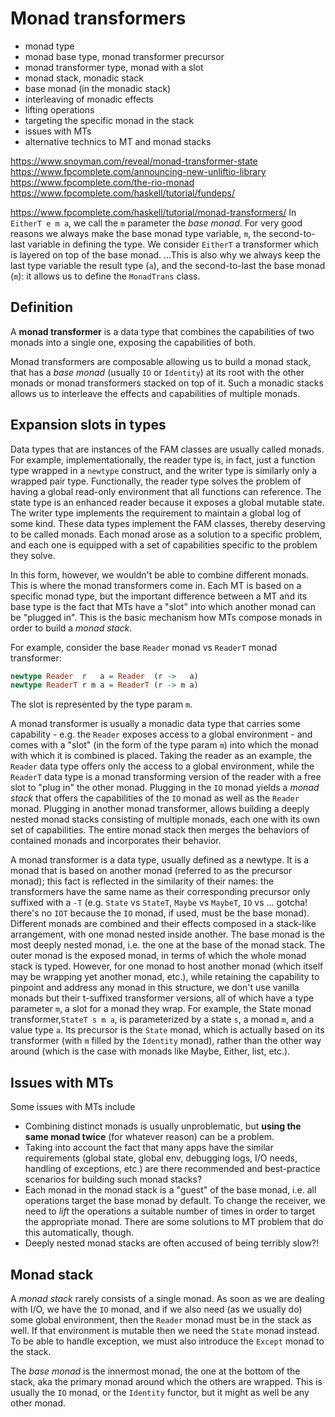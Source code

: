 # Monad transformers

- monad type
- monad base type, monad transformer precursor
- monad transformer type, monad with a slot
- monad stack, monadic stack
- base monad (in the monadic stack)
- interleaving of monadic effects
- lifting operations
- targeting the specific monad in the stack
- issues with MTs
- alternative technics to MT and monad stacks

https://www.snoyman.com/reveal/monad-transformer-state
https://www.fpcomplete.com/announcing-new-unliftio-library
https://www.fpcomplete.com/the-rio-monad
https://www.fpcomplete.com/haskell/tutorial/fundeps/

https://www.fpcomplete.com/haskell/tutorial/monad-transformers/
In `EitherT e m a`, we call the `m` parameter the *base monad*. For very good reasons we always make the base monad type variable, `m`, the second-to-last variable in defining the type. We consider `EitherT` a transformer which is layered on top of the base monad.
...This is also why we always keep the last type variable the result type (`a`), and the second-to-last the base monad (`m`): it allows us to define the `MonadTrans` class.


## Definition

A **monad transformer** is a data type that combines the capabilities of two monads into a single one, exposing the capabilities of both.

Monad transformers are composable allowing us to build a monad stack, that has a *base monad* (usually `IO` or `Identity`) at its root with the other monads or monad transformers stacked on top of it. Such a monadic stacks allows us to interleave the effects and capabilities of multiple monads.

## Expansion slots in types

Data types that are instances of the FAM classes are usually called monads. For example, implementationally, the reader type is, in fact, just a function type wrapped in a `newtype` construct, and the writer type is similarly only a wrapped pair type. Functionally, the reader type solves the problem of having a global read-only environment that all functions can reference. The state type is an enhanced reader because it exposes a global mutable state. The writer type implements the requirement to maintain a global log of some kind. These data types implement the FAM classes, thereby deserving to be called monads. Each monad arose as a solution to a specific problem, and each one is equipped with a set of capabilities specific to the problem they solve.

In this form, however, we wouldn't be able to combine different monads. This is where the monad transformers come in. Each MT is based on a specific monad type, but the important difference between a MT and its base type is the fact that MTs have a "slot" into which another monad can be "plugged in". This is the basic mechanism how MTs compose monads in order to build a *monad stack*.

For example, consider the base `Reader` monad vs `ReaderT` monad transformer:

```hs
newtype Reader  r   a = Reader  (r ->   a)
newtype ReaderT r m a = ReaderT (r -> m a)
```

The slot is represented by the type param `m`.





A monad transformer is usually a monadic data type that carries some capability - e.g. the `Reader` exposes access to a global environment - and comes with a "slot" (in the form of the type param `m`) into which the monad with which it is combined is placed. Taking the reader as an example, the `Reader` data type offers only the access to a global environment, while the `ReaderT` data type is a monad transforming version of the reader with a free slot to "plug in" the other monad. Plugging in the `IO` monad yields a *monad stack* that offers the capabilities of the `IO` monad as well as the `Reader` monad. Plugging in another monad transformer, allows building a deeply nested monad stacks consisting of multiple monads, each one with its own set of capabilities. The entire monad stack then merges the behaviors of contained monads and incorporates their behavior.



A monad transformer is a data type, usually defined as a newtype. It is a monad that is based on another monad (referred to as the precursor monad); this fact is reflected in the similarity of their names: the transformers have the same name as their corresponding precursor only suffixed with a `-T` (e.g. `State` vs `StateT`, `Maybe` vs `MaybeT`, `IO` vs … gotcha! there's no `IOT` because the `IO` monad, if used, must be the base monad). Different monads are combined and their effects composed in a stack-like arrangement, with one monad nested inside another. The base monad is the most deeply nested monad, i.e. the one at the base of the monad stack. The outer monad is the exposed monad, in terms of which the whole monad stack is typed. However, for one monad to host another monad (which itself may be wrapping yet another monad, etc.), while retaining the capability to pinpoint and address any monad in this structure, we don't use vanilla monads but their t-suffixed transformer versions, all of which have a type parameter `m`, a slot for a monad they wrap. For example, the State monad transformer,`StateT s m a`, is parameterized by a state `s`, a monad `m`, and a value type `a`. Its precursor is the `State` monad, which is actually based on its transformer (with `m` filled by the `Identity` monad), rather than the other way around (which is the case with monads like Maybe, Either, list, etc.).

## Issues with MTs

Some issues with MTs include
- Combining distinct monads is usually unproblematic, but **using the same monad twice** (for whatever reason) can be a problem.
- Taking into account the fact that many apps have the similar requirements (global state, global env, debugging logs, I/O needs, handling of exceptions, etc.) are there recommended and best-practice scenarios for building such monad stacks?
- Each monad in the monad stack is a "guest" of the base monad, i.e. all operations target the base monad by default. To change the receiver, we need to *lift* the operations a suitable number of times in order to target the appropriate monad. There are some solutions to MT problem that do this automatically, though.
- Deeply nested monad stacks are often accused of being terribly slow?!


## Monad stack

A *monad stack* rarely consists of a single monad. As soon as we are dealing with I/O, we have the `IO` monad, and if we also need (as we usually do) some global environment, then the `Reader` monad must be in the stack as well. If that environment is mutable then we need the `State` monad instead. To be able to handle exception, we must also introduce the `Except` monad to the stack.

The *base monad* is the innermost monad, the one at the bottom of the stack, aka the primary monad around which the others are wrapped. This is usually the `IO` monad, or the `Identity` functor, but it might as well be any other monad.
